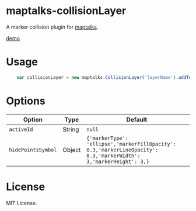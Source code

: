 # maptalks-collisionLayer

A marker collision plugin for [maptalks](http://maptalks.org/).

[demo](https://ageeye-cn.github.io/maptalks.collisionLayer//demo/index.html)

# Usage

```javascript
    var collisionLayer = new maptalks.CollisionLayer('layerName').addTo(map)
```

# Options

Option | Type | Default
------ | ---- | -------
`activeId` | String | ```null```
`hidePointsSymbol` | Object | ```{'markerType': 'ellipse','markerFillOpacity': 0.3,'markerLineOpacity': 0.3,'markerWidth': 3,'markerHeight': 3,}```

# License

MIT License.






